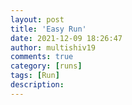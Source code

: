 ```yaml
---
layout: post
title: 'Easy Run'
date: 2021-12-09 18:26:47
author: multishiv19
comments: true
category: [runs]
tags: [Run]
description: 
---
```


<div width='100%' class='strava-embed-placeholder' data-embed-type='activity' data-embed-id='6361401516'></div>
<script src='https://strava-embeds.com/embed.js'></script>
